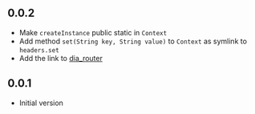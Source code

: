 ## 0.0.2

- Make ```createInstance``` public static in ```Context```
- Add method ```set(String key, String value)``` to ```Context``` as symlink to ```headers.set```
- Add the link to [dia_router](http://https://github.com/unger1984/dia_router)

## 0.0.1

- Initial version
